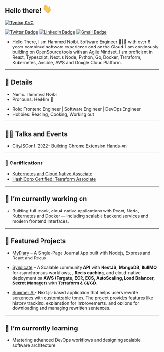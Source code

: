 

<h2> Hello there! <img src="https://raw.githubusercontent.com/ABSphreak/ABSphreak/master/gifs/Hi.gif" width="30px"></h2>


[![Typing SVG](https://readme-typing-svg.demolab.com/?lines=I'm+Hammed+Noibi;Software+Engineer|Frontend+|+DevOps)](https://git.io/typing-svg)


[![Twitter Badge](https://img.shields.io/badge/-@hnobi08-1ca0f1?style=flat-square&labelColor=1ca0f1&logo=twitter&logoColor=white&link=https://twitter.com/hnobi08)](https://twitter.com/hnobi08) [![Linkedin Badge](https://img.shields.io/badge/-HammedNoibi-blue?style=flat-square&logo=Linkedin&logoColor=white&link=https://www.linkedin.com/in/hammed-noibi-222520b1/)](https://www.linkedin.com/in/hammed-noibi-222520b1/) [![Gmail Badge](https://img.shields.io/badge/-hnobi08@gmail.com-c14438?style=flat-square&logo=Gmail&logoColor=white&link=mailto:hnobi08@gmail.com)](mailto:hnobi08l@gmail.com)

- Hello There, I am Hammed Noibi. Software Engineer 🧑🏾‍💻 with over 6 years combined software experience and on the Cloud. I am continously building on OpenSource tools with an Agile Mindset. I am proficient in React, Typescript, Next.js Node, Python, Go, Docker, Terraform, Kubernetes, Ansible, AWS and Google Cloud Platform. 

---



## 💬 Details
- Name: Hammed Noibi
- Pronouns: He/Him :man:
<!-- - Presentations -->
- Role: Frontend Engineer | Software Engineer | DevOps Engineer
- Hobbies: Reading, Cooking, Working out



---

## 📣📣 Talks and Events
- [CityJSConf '2022- Building Chrome Extension Hands-on](https://drive.google.com/file/d/1-jim3kvNRQvz65taS15LzL1NbjGf6lp8/view?usp=sharing)


<!-- ### 📕 Latest Blog Posts -->

<!-- BLOG-POST-LIST:START -->
<!-- - [How Platform Engineering is transforming the use of Modern-day Cloud Native Technologies - Yassir Blog](https://medium.com/@Yassirtech/how-platform-engineering-is-transforming-the-use-of-modern-day-cloud-native-technologies-c55e5060c4b4)  -->

---

### 📕 Certifications

- [Kubernetes and Cloud Native Associate](https://www.credly.com/badges/0bc70c24-e172-4e59-bb5b-a58a40854cdf/public_url)
- [HashiCorp Certified: Terraform Associate](https://www.credly.com/badges/7b535cfa-5c02-4e13-81fe-982c7ce6e7e8/public_url)

---

## 🔭 I’m currently working on
- Building full-stack, cloud-native applications with React, Node, Kubernetes and Docker — including scalable backend services and modern frontend interfaces.


---



## 🚀 Featured Projects

- [MyDiary](https://github.com/hnobi/MyDiary-React) – A Single-Page Journal App built with Nodejs, Express and React and Redux.



- [Syndicate](https://github.com/hnobi/syndicate) – A Scalable community **API** with **NestJS**, **MongoDB**, **BullMQ**  for asynchronous workflows, , **Redis caching**, and cloud-native deployment on **AWS (Fargate, ECR, ECS, AutoScaling, Load Balancer, Secret Manager)** with **Terraform & CI/CD**.

- [Summer AI](https://github.com/hnobi/summar-ai)- Next.js-based application that helps users rewrite sentences with customizable tones. The project provides features like history tracking, explanation for improvements, and options for downloading and managing rewritten sentences.

---

## 🌱 I’m currently learning
- Mastering advanced DevOps workflows and designing scalable software architecture




